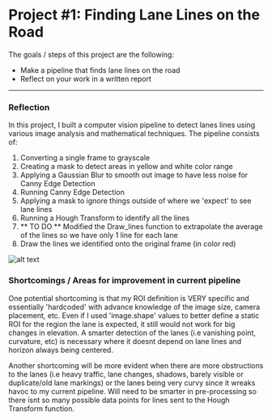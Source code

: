 # **Project #1: Finding Lane Lines on the Road** 

The goals / steps of this project are the following:
* Make a pipeline that finds lane lines on the road
* Reflect on your work in a written report

[//]: # (Image References)

[image1]: ./examples/grayscale.jpg "Grayscale"
---

### Reflection

In this project, I built a computer vision pipeline to detect lanes lines using various image analysis and mathematical techniques.   The pipeline consists of:

1. Converting a single frame to grayscale
2. Creating a mask to detect areas in yellow and white color range
3. Applying a Gaussian Blur to smooth out image to have less noise for Canny Edge Detection
4. Running Canny Edge Detection
5. Applying a mask to ignore things outside of where we 'expect' to see lane lines
6. Running a Hough Transform to identify all the lines 
7. ** TO DO ** Modified the Draw_lines function to extrapolate the average of the lines so we have only 1 line for each lane
8. Draw the lines we identified onto the original frame (in color red)

![alt text][image1]

###  Shortcomings / Areas for improvement in current pipeline 


One potential shortcoming is that my ROI definition is VERY specific and essentially 'hardcoded' with advance knowledge of the image size, camera placement, etc.  Even if I used 'image.shape' values to better define a static  ROI for the region the lane is expected, it still would not work for big changes in elevation.  A smarter detection of the lanes (i.e vanishing point, curvature, etc) is necessary where it doesnt depend on lane lines and horizon always being centered.

Another shortcoming will be more evident when there are more obstructions to the lanes (i.e heavy traffic, lane changes, shadows, barely visible or duplicate/old lane markings) or the lanes being very curvy since it wreaks havoc to my current pipeline.  Will need to be smarter in pre-processing so there isnt so many possible data points for lines sent to the Hough Transform function.


